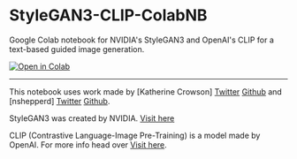 # StyleGAN3-CLIP-ColabNB
Google Colab notebook for NVIDIA's StyleGAN3 and OpenAI's CLIP for a text-based guided image generation.

<a href="https://colab.research.google.com/github/justinjohn0306/StyleGAN3-CLIP-ColabNB/blob/main/StyleGAN3%2BCLIP_v2.ipynb">
<img src="https://colab.research.google.com/assets/colab-badge.svg"
     alt="Open in Colab"
/>
</a>

---

This notebook uses work made by [Katherine Crowson] [Twitter](https://twitter.com/RiversHaveWings) [Github](https://github.com/crowsonkb) and [nshepperd] [Twitter](https://twitter.com/nshepperd1) [Github](https://github.com/nshepperd).

StyleGAN3 was created by NVIDIA. [Visit here](https://github.com/NVlabs/stylegan3)

CLIP (Contrastive Language-Image Pre-Training) is a model made by OpenAI. For more info head over [Visit here](https://github.com/openai/CLIP).
